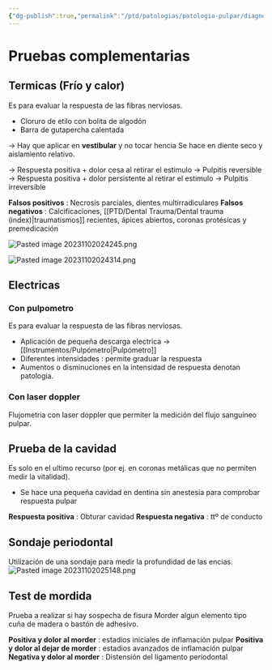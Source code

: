 ```yaml
---
{"dg-publish":true,"permalink":"/ptd/patologias/patologia-pulpar/diagnostico-endodoncia-pvp/"}
---
```



# Pruebas complementarias

## Termicas (Frío y calor)

Es para evaluar la respuesta de las fibras nerviosas. 
- Cloruro de etilo con bolita de algodón 
- Barra de gutapercha calentada


-> Hay que aplicar en **vestibular** y no tocar hencia
Se hace en diente seco y aislamiento relativo.

→ Respuesta positiva + dolor cesa al retirar el estimulo → Pulpitis reversible
→ Respuesta positiva + dolor persistente al retirar el estimulo → Pulpitis irreversible

**Falsos positivos** : Necrosis parciales, dientes multirradiculares
**Falsos negativos** : Calcificaciones, [[PTD/Dental Trauma/Dental trauma (index)\|traumatismos]] recientes, ápices abiertos, coronas protésicas y premedicación

![Pasted image 20231102024245.png](/img/user/PTD/M%C3%A9dias/Pasted%20image%2020231102024245.png)

![Pasted image 20231102024314.png](/img/user/PTD/M%C3%A9dias/Pasted%20image%2020231102024314.png)


## Electricas

###  Con pulpometro
Es para evaluar la respuesta de las fibras nerviosas.
- Aplicación de pequeña descarga electrica -> [[Instrumentos/Pulpómetro\|Pulpómetro]]
- Diferentes intensidades : permite graduar la respuesta
- Aumentos o disminuciones en la intensidad de respuesta denotan patologia.

### Con laser doppler

Flujometria con laser doppler que permiter la medición del flujo sanguíneo pulpar.



## Prueba de la cavidad

Es solo en el ultimo recurso (por ej. en coronas metálicas que no permiten medir la vitalidad).

- Se hace una pequeña cavidad en dentina sin anestesia para comprobar respuesta pulpar

**Respuesta positiva** : Obturar cavidad
**Respuesta negativa** : ttº de conducto

## Sondaje periodontal

Utilización de una sondaje para medir la profundidad de las encias.
![Pasted image 20231102025148.png](/img/user/PTD/M%C3%A9dias/Pasted%20image%2020231102025148.png)

## Test de mordida

Prueba a realizar si hay sospecha de fisura
Morder algun elemento tipo cuña de madera o bastón de adhesivo.

**Positiva y dolor al morder** : estadios iniciales de inflamación pulpar
**Positiva y dolor al dejar de morder** : estadios avanzados de inflamación pulpar
**Negativa y dolor al morder** : Distensión del ligamento periodontal